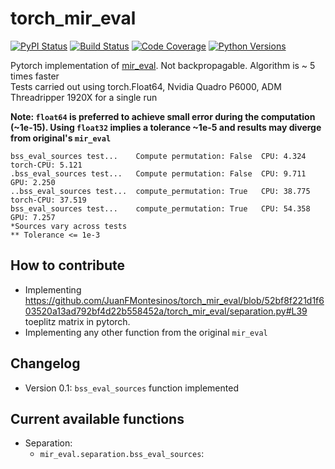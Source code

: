 # torch_mir_eval


[![PyPI Status](https://badge.fury.io/py/torch-mir-eval.svg)](https://badge.fury.io/py/torch-mir-eval)
[![Build Status](https://github.com/JuanFMontesinos/torch_mir_eval/workflows/CI/badge.svg)](https://github.com/JuanFMontesinos/torch_mir_eval)
[![Code Coverage](https://codecov.io/gh/JuanFMontesinos/torch_mir_eval/branch/main/graph/badge.svg)](https://codecov.io/gh/JuanFMontesinos/torch_mir_eval)
[![Python Versions](https://img.shields.io/pypi/pyversions/asteroid.svg)](https://pypi.org/project/asteroid/)


Pytorch implementation of [mir_eval](https://craffel.github.io/mir_eval/).
Not backpropagable.
Algorithm is ~ 5 times faster  
Tests carried out using torch.Float64, Nvidia Quadro P6000, ADM Threadripper 1920X for a single run

**Note: `float64` is preferred to achieve small error during the computation (~1e-15). Using `float32` implies a tolerance ~1e-5 and results may diverge from original's `mir_eval`**  




```
bss_eval_sources test...	Compute permutation: False	CPU: 4.324	torch-CPU: 5.121
.bss_eval_sources test...	Compute permutation: False	CPU: 9.711	GPU: 2.250
..bss_eval_sources test...	compute_permutation: True	CPU: 38.775	torch-CPU: 37.519
bss_eval_sources test...	compute_permutation: True	CPU: 54.358	GPU: 7.257
*Sources vary across tests  
** Tolerance <= 1e-3
```


## How to contribute  
- Implementing https://github.com/JuanFMontesinos/torch_mir_eval/blob/52bf8f221d1f603520a13ad792bf4d22b558452a/torch_mir_eval/separation.py#L39 toeplitz matrix in pytorch.
- Implementing any other function from the original `mir_eval`

## Changelog  
- Version 0.1: `bss_eval_sources` function implemented  

## Current available functions  
* Separation: 
  - `mir_eval.separation.bss_eval_sources`:
